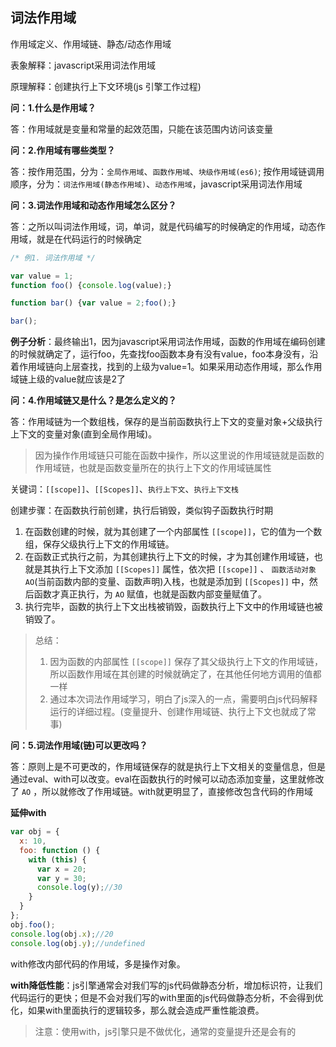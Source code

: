 ## 词法作用域

作用域定义、作用域链、静态/动态作用域

表象解释：javascript采用词法作用域

原理解释：创建执行上下文环境(js 引擎工作过程)

**问：1.什么是作用域？**

答：作用域就是变量和常量的起效范围，只能在该范围内访问该变量

**问：2.作用域有哪些类型？**

答：按作用范围，分为：`全局作用域`、`函数作用域`、`块级作用域(es6)`; 
按作用域链调用顺序，分为：`词法作用域(静态作用域)`、`动态作用域`，javascript采用词法作用域

**问：3.词法作用域和动态作用域怎么区分？**

答：之所以叫词法作用域，词，单词，就是代码编写的时候确定的作用域，动态作用域，就是在代码运行的时候确定

```javascript
/* 例1. 词法作用域 */

var value = 1;
function foo() {console.log(value);}

function bar() {var value = 2;foo();}

bar();
```

**例子分析**：最终输出1，因为javascript采用词法作用域，函数的作用域在编码创建的时候就确定了，运行foo，先查找foo函数本身有没有value，foo本身没有，沿着作用域链向上层查找，找到的上级为value=1。如果采用动态作用域，那么作用域链上级的value就应该是2了

**问：4.作用域链又是什么？是怎么定义的？**

答：作用域链为一个数组栈，保存的是当前函数执行上下文的变量对象+父级执行上下文的变量对象(直到全局作用域)。

> 因为操作作用域链只可能在函数中操作，所以这里说的作用域链就是函数的作用域链，也就是函数变量所在的执行上下文的作用域链属性

关键词：`[[scope]]`、`[[Scopes]]`、`执行上下文`、`执行上下文栈`

创建步骤：在函数执行前创建，执行后销毁，类似钩子函数执行时期

1. 在函数创建的时候，就为其创建了一个内部属性 `[[scope]]`，它的值为一个数组，保存父级执行上下文的作用域链。
2. 在函数正式执行之前，为其创建执行上下文的时候，才为其创建作用域链，也就是其执行上下文添加 `[[Scopes]]` 属性，依次把 `[[scope]]` 、 `函数活动对象AO`(当前函数内部的变量、函数声明)入栈，也就是添加到 `[[Scopes]]` 中，然后函数才真正执行，为 `AO` 赋值，也就是函数内部变量赋值了。
3. 执行完毕，函数的执行上下文出栈被销毁，函数执行上下文中的作用域链也被销毁了。

> 总结：
> 1. 因为函数的内部属性 `[[scope]]` 保存了其父级执行上下文的作用域链，所以函数作用域在其创建的时候就确定了，在其他任何地方调用的值都一样
> 2. 通过本次词法作用域学习，明白了js深入的一点，需要明白js代码解释运行的详细过程。(变量提升、创建作用域链、执行上下文也就成了常事)

**问：5.词法作用域(链)可以更改吗？**

答：原则上是不可更改的，作用域链保存的就是执行上下文相关的变量信息，但是通过eval、with可以改变。eval在函数执行的时候可以动态添加变量，这里就修改了 `AO` ，所以就修改了作用域链。with就更明显了，直接修改包含代码的作用域

**延伸with**

```javascript
var obj = {
  x: 10,
  foo: function () {
    with (this) {
      var x = 20;
      var y = 30;
      console.log(y);//30
    }
  }
};
obj.foo();
console.log(obj.x);//20
console.log(obj.y);//undefined
```

with修改内部代码的作用域，多是操作对象。

**with降低性能**：js引擎通常会对我们写的js代码做静态分析，增加标识符，让我们代码运行的更快；但是不会对我们写的with里面的js代码做静态分析，不会得到优化，如果with里面执行的逻辑较多，那么就会造成严重性能浪费。

> 注意：使用with，js引擎只是不做优化，通常的变量提升还是会有的



